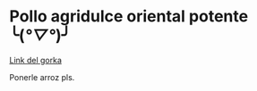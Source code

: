 # Pollo agridulce oriental potente ╰(*°▽°*)╯

[Link del gorka](https://www.youtube.com/watch?v=CZmDVL_q91s&ab_channel=%C2%A1QueVivaLaCocina%21)

Ponerle arroz pls.
